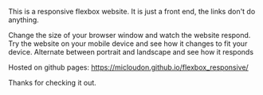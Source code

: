 This is a responsive flexbox website.
It is just a front end, the links don't do anything.

Change the size of your browser window and watch the website respond.
Try the website on your mobile device and see how it changes to fit your device. Alternate between portrait and landscape and see how it responds

Hosted on github pages:
https://micloudon.github.io/flexbox_responsive/

Thanks for checking it out.
